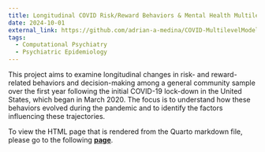 ```yaml
---
title: Longitudinal COVID Risk/Reward Behaviors & Mental Health Multilevel Modeling
date: 2024-10-01
external_link: https://github.com/adrian-a-medina/COVID-MultilevelModeling
tags:
  - Computational Psychiatry
  - Psychiatric Epidemiology
---
```


This project aims to examine longitudinal changes in risk- and reward-related behaviors and decision-making among a general community sample over the first year following the initial COVID-19 lock-down in the United States, which began in March 2020. The focus is to understand how these behaviors evolved during the pandemic and to identify the factors influencing these trajectories. 

To view the HTML page that is rendered from the Quarto markdown file, please go to the following [**page**](https://adrian-a-medina.github.io/COVID-MultilevelModeling/Longitudinal_Risk_and_Reward_Modeling.html).

<!--more-->
